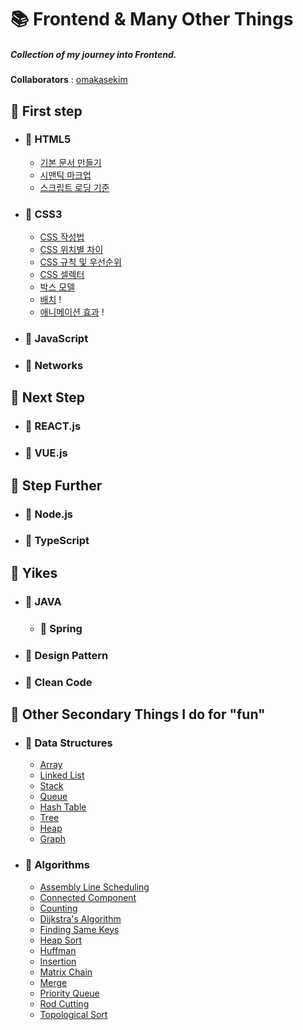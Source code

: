 # 📚 Frontend & Many Other Things

##### Collection of my journey into Frontend.

**Collaborators** : [omakasekim](https://github.com/omakasekim)
<br>

## 📒 First step

- ### 📖 HTML5
  * [기본 문서 만들기](./dump/firstStep.md)
  * [시맨틱 마크업](./dump/secondHTML.md)
  * [스크립트 로딩 기준](./dump/thirdHTML.md)


- ### 📖 CSS3
  * [CSS 작성법](./dump/firstCSS.md)
  * [CSS 위치별 차이](./dump/secondCSS.md)
  * [CSS 규칙 및 우선순위](./dump/fourthCSS.md)
  * [CSS 셀렉터](./dump/fifthCSS.md)
  * [박스 모델](./dump/sixthCSS.md)
  * [배치](./dump/seventhCSS.md) !
  * [애니메이션 효과](./dump/eighthCSS.md) !

- ### 📖 JavaScript

- ### 📖 Networks

## 📕 Next Step

- ### 📖 REACT.js

- ### 📖 VUE.js

## 📗 Step Further

- ### 📖 Node.js

- ### 📖 TypeScript

## 📘 Yikes

- ### 📖 JAVA
  - ### 📖 Spring


- ### 📖 Design Pattern


- ### 📖 Clean Code


## 📙 Other Secondary Things I do for "fun"

- ### 📘 Data Structures
  * [Array](./dump/dsArray.md) 
  * [Linked List](./dump/dsLinkedList.md)
  * [Stack](./dump/dsStack.md)
  * [Queue](./dump/dsQueue.md)
  * [Hash Table](./dump/dsHashTable.md)
  * [Tree](./dump/dsTree.md)
  * [Heap](./dump/dsHeap.md)
  * [Graph](./dump/dsGraph.md)

- ### 📘 Algorithms
  * [Assembly Line Scheduling](./dump/algoALS.md)
  * [Connected Component](./dump/algoConComp.md)
  * [Counting](./dump/algoCounting.md)
  * [Dijkstra's Algorithm](./dump/algoDijkstra.md)
  * [Finding Same Keys](./dump/algoFSK.md)
  * [Heap Sort](./dump/algoHeap.md)
  * [Huffman](./dump/algoHuffman.md)
  * [Insertion](./dump/algoInsert.md)
  * [Matrix Chain](./dump/algoMatChain.md)
  * [Merge](./dump/algoMerge.md)
  * [Priority Queue](./dump/algoPriQueue.md)
  * [Rod Cutting](./dump/algoRodCutt.md)
  * [Topological Sort](./dump/algoTopoSort.md)
